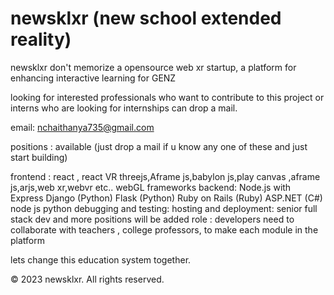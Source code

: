 # newsklxr (new school extended reality)
newsklxr
don't memorize
a opensource web xr startup, a platform for enhancing interactive learning for GENZ

looking for interested professionals who want to contribute to this project
or interns who are looking for internships can drop a mail.

email: nchaithanya735@gmail.com

positions : available (just drop a mail if u know any one of these and just start building)

frontend : 
    react , react VR
    threejs,Aframe js,babylon js,play canvas ,aframe js,arjs,web xr,webvr etc.. webGL frameworks 
backend:
    Node.js with Express
    Django (Python)
    Flask (Python)
    Ruby on Rails (Ruby)
    ASP.NET (C#)
node js
python
debugging and testing:
hosting and deployment:
senior full stack dev
and more positions will be added
role : developers need to collaborate with teachers , college professors, to make each module in the platform

lets change this education system together.

© 2023 newsklxr. All rights reserved.
